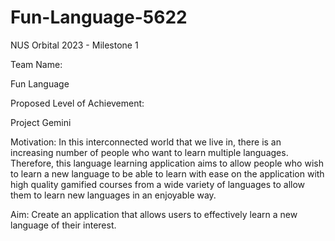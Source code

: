 # Fun-Language-5622

NUS Orbital 2023 - Milestone 1

Team Name: 

Fun Language

Proposed Level of Achievement: 

Project Gemini

Motivation: 
In this interconnected world that we live in, there is an increasing number of people who want to learn multiple languages. Therefore, this language learning application aims to allow people who wish to learn a new language to be able to learn with ease on the application with high quality gamified courses from a wide variety of languages to allow them to learn new languages in an enjoyable way. 

Aim:
Create an application that allows users to effectively learn a new language of their interest.
